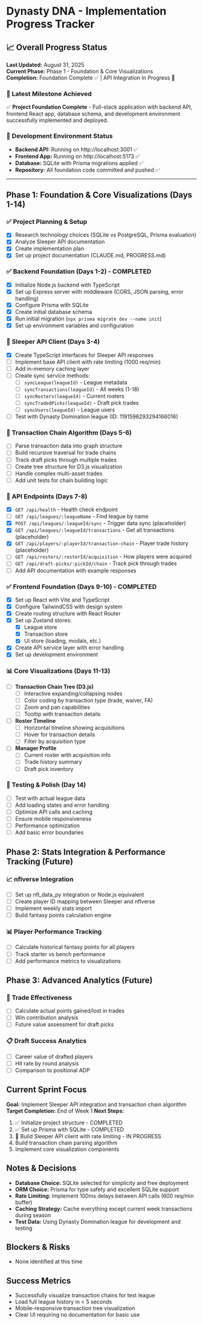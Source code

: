 # Dynasty DNA - Implementation Progress Tracker

## 📈 Overall Progress Status
**Last Updated:** August 31, 2025  
**Current Phase:** Phase 1 - Foundation & Core Visualizations  
**Completion:** Foundation Complete ✅ | API Integration In Progress 🔄

### 🎯 Latest Milestone Achieved
✅ **Project Foundation Complete** - Full-stack application with backend API, frontend React app, database schema, and development environment successfully implemented and deployed.

### 🚀 Development Environment Status
- **Backend API:** Running on http://localhost:3001 ✅
- **Frontend App:** Running on http://localhost:5173 ✅  
- **Database:** SQLite with Prisma migrations applied ✅
- **Repository:** All foundation code committed and pushed ✅

---

## Phase 1: Foundation & Core Visualizations (Days 1-14)

### ✅ Project Planning & Setup
- [x] Research technology choices (SQLite vs PostgreSQL, Prisma evaluation)
- [x] Analyze Sleeper API documentation
- [x] Create implementation plan
- [x] Set up project documentation (CLAUDE.md, PROGRESS.md)

### ✅ Backend Foundation (Days 1-2) - COMPLETED
- [x] Initialize Node.js backend with TypeScript
- [x] Set up Express server with middleware (CORS, JSON parsing, error handling)
- [x] Configure Prisma with SQLite
- [x] Create initial database schema
- [x] Run initial migration (`npx prisma migrate dev --name init`)
- [x] Set up environment variables and configuration

### 🔄 Sleeper API Client (Days 3-4)
- [x] Create TypeScript interfaces for Sleeper API responses
- [ ] Implement base API client with rate limiting (1000 req/min)
- [ ] Add in-memory caching layer
- [ ] Create sync service methods:
  - [ ] `syncLeague(leagueId)` - League metadata
  - [ ] `syncTransactions(leagueId)` - All weeks (1-18)
  - [ ] `syncRosters(leagueId)` - Current rosters
  - [ ] `syncTradedPicks(leagueId)` - Draft pick trades
  - [ ] `syncUsers(leagueId)` - League users
- [ ] Test with Dynasty Domination league (ID: 1191596293294166016)

### 🔗 Transaction Chain Algorithm (Days 5-6)
- [ ] Parse transaction data into graph structure
- [ ] Build recursive traversal for trade chains
- [ ] Track draft picks through multiple trades
- [ ] Create tree structure for D3.js visualization
- [ ] Handle complex multi-asset trades
- [ ] Add unit tests for chain building logic

### 🔄 API Endpoints (Days 7-8)
- [x] `GET /api/health` - Health check endpoint
- [ ] `GET /api/leagues/:leagueName` - Find league by name
- [x] `POST /api/leagues/:leagueId/sync` - Trigger data sync (placeholder)
- [x] `GET /api/leagues/:leagueId/transactions` - Get all transactions (placeholder)
- [x] `GET /api/players/:playerId/transaction-chain` - Player trade history (placeholder)
- [ ] `GET /api/rosters/:rosterId/acquisition` - How players were acquired
- [ ] `GET /api/draft-picks/:pickId/chain` - Track pick through trades
- [ ] Add API documentation with example responses

### ✅ Frontend Foundation (Days 9-10) - COMPLETED
- [x] Set up React with Vite and TypeScript
- [x] Configure TailwindCSS with design system
- [x] Create routing structure with React Router
- [x] Set up Zustand stores:
  - [x] League store
  - [x] Transaction store
  - [x] UI store (loading, modals, etc.)
- [x] Create API service layer with error handling
- [x] Set up development environment

### 📊 Core Visualizations (Days 11-13)
- [ ] **Transaction Chain Tree (D3.js)**
  - [ ] Interactive expanding/collapsing nodes
  - [ ] Color coding by transaction type (trade, waiver, FA)
  - [ ] Zoom and pan capabilities
  - [ ] Tooltip with transaction details
- [ ] **Roster Timeline**
  - [ ] Horizontal timeline showing acquisitions
  - [ ] Hover for transaction details
  - [ ] Filter by acquisition type
- [ ] **Manager Profile**
  - [ ] Current roster with acquisition info
  - [ ] Trade history summary
  - [ ] Draft pick inventory

### 🧪 Testing & Polish (Day 14)
- [ ] Test with actual league data
- [ ] Add loading states and error handling
- [ ] Optimize API calls and caching
- [ ] Ensure mobile responsiveness
- [ ] Performance optimization
- [ ] Add basic error boundaries

## Phase 2: Stats Integration & Performance Tracking (Future)

### 📈 nflverse Integration
- [ ] Set up nfl_data_py integration or Node.js equivalent
- [ ] Create player ID mapping between Sleeper and nflverse
- [ ] Implement weekly stats import
- [ ] Build fantasy points calculation engine

### 📊 Player Performance Tracking
- [ ] Calculate historical fantasy points for all players
- [ ] Track starter vs bench performance
- [ ] Add performance metrics to visualizations

## Phase 3: Advanced Analytics (Future)

### 🎯 Trade Effectiveness
- [ ] Calculate actual points gained/lost in trades
- [ ] Win contribution analysis
- [ ] Future value assessment for draft picks

### 📋 Draft Success Analytics
- [ ] Career value of drafted players
- [ ] Hit rate by round analysis
- [ ] Comparison to positional ADP

## Current Sprint Focus
**Goal:** Implement Sleeper API integration and transaction chain algorithm
**Target Completion:** End of Week 1
**Next Steps:** 
1. ✅ Initialize project structure - COMPLETED
2. ✅ Set up Prisma with SQLite - COMPLETED  
3. 🔄 Build Sleeper API client with rate limiting - IN PROGRESS
4. Build transaction chain parsing algorithm
5. Implement core visualization components

## Notes & Decisions
- **Database Choice:** SQLite selected for simplicity and free deployment
- **ORM Choice:** Prisma for type safety and excellent SQLite support
- **Rate Limiting:** Implement 100ms delays between API calls (600 req/min buffer)
- **Caching Strategy:** Cache everything except current week transactions during season
- **Test Data:** Using Dynasty Domination league for development and testing

## Blockers & Risks
- None identified at this time

## Success Metrics
- Successfully visualize transaction chains for test league
- Load full league history in < 5 seconds
- Mobile-responsive transaction tree visualization
- Clear UI requiring no documentation for basic use